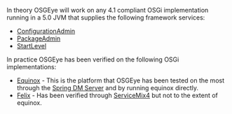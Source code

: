In theory OSGEye will work on any 4.1 compliant OSGi implementation running in a 5.0 JVM that supplies the following framework services:

  * [ConfigurationAdmin](http://www.osgi.org/javadoc/r4v41/org/osgi/service/cm/ConfigurationAdmin.html)
  * [PackageAdmin](http://www.osgi.org/javadoc/r4v41/org/osgi/service/packageadmin/PackageAdmin.html)
  * [StartLevel](http://www.osgi.org/javadoc/r4v41/org/osgi/service/startlevel/StartLevel.html)

In practice OSGEye has been verified on the following OSGi implementations:

  * [Equinox](http://www.eclipse.org/equinox/) - This is the platform that OSGEye has been tested on the most through the [Spring DM Server](http://www.springsource.com/products/dmserver) and by running equinox directly.
  * [Felix](http://felix.apache.org/site/index.html) - Has been verified through [ServiceMix4](http://servicemix.apache.org/SMX4/index.html) but not to the extent of equinox.